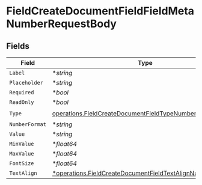 # FieldCreateDocumentFieldFieldMetaNumberRequestBody


## Fields

| Field                                                                                                                                  | Type                                                                                                                                   | Required                                                                                                                               | Description                                                                                                                            |
| -------------------------------------------------------------------------------------------------------------------------------------- | -------------------------------------------------------------------------------------------------------------------------------------- | -------------------------------------------------------------------------------------------------------------------------------------- | -------------------------------------------------------------------------------------------------------------------------------------- |
| `Label`                                                                                                                                | **string*                                                                                                                              | :heavy_minus_sign:                                                                                                                     | N/A                                                                                                                                    |
| `Placeholder`                                                                                                                          | **string*                                                                                                                              | :heavy_minus_sign:                                                                                                                     | N/A                                                                                                                                    |
| `Required`                                                                                                                             | **bool*                                                                                                                                | :heavy_minus_sign:                                                                                                                     | N/A                                                                                                                                    |
| `ReadOnly`                                                                                                                             | **bool*                                                                                                                                | :heavy_minus_sign:                                                                                                                     | N/A                                                                                                                                    |
| `Type`                                                                                                                                 | [operations.FieldCreateDocumentFieldTypeNumberRequestBody2](../../models/operations/fieldcreatedocumentfieldtypenumberrequestbody2.md) | :heavy_check_mark:                                                                                                                     | N/A                                                                                                                                    |
| `NumberFormat`                                                                                                                         | **string*                                                                                                                              | :heavy_minus_sign:                                                                                                                     | N/A                                                                                                                                    |
| `Value`                                                                                                                                | **string*                                                                                                                              | :heavy_minus_sign:                                                                                                                     | N/A                                                                                                                                    |
| `MinValue`                                                                                                                             | **float64*                                                                                                                             | :heavy_minus_sign:                                                                                                                     | N/A                                                                                                                                    |
| `MaxValue`                                                                                                                             | **float64*                                                                                                                             | :heavy_minus_sign:                                                                                                                     | N/A                                                                                                                                    |
| `FontSize`                                                                                                                             | **float64*                                                                                                                             | :heavy_minus_sign:                                                                                                                     | N/A                                                                                                                                    |
| `TextAlign`                                                                                                                            | [*operations.FieldCreateDocumentFieldTextAlignNumber](../../models/operations/fieldcreatedocumentfieldtextalignnumber.md)              | :heavy_minus_sign:                                                                                                                     | N/A                                                                                                                                    |